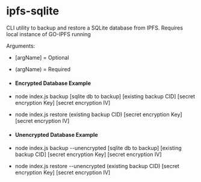 # ipfs-sqlite
 CLI utility to backup and restore a SQLite database from IPFS.  Requires local instance of GO-IPFS running

Arguments:
- [argName] = Optional
- (argName) = Required

- <h4>Encrypted Database Example</h4>
- node index.js backup [sqlite db to backup] [existing backup CID] [secret encryption Key] [secret encryption IV]
- node index.js restore (existing backup CID) [secret encryption Key] [secret encryption IV]
- <h4>Unencrypted Database Example</h4>
- node index.js backup --unencrypted [sqlite db to backup] [existing backup CID] [secret encryption Key] [secret encryption IV]
- node index.js restore --unencrypted (existing backup CID) [secret encryption Key] [secret encryption IV]
